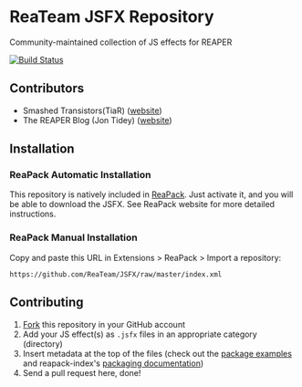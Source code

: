 # ReaTeam JSFX Repository

Community-maintained collection of JS effects for REAPER

[![Build Status](https://travis-ci.org/ReaTeam/JSFX.svg?branch=master)](https://travis-ci.org/ReaTeam/JSFX)

## Contributors

- Smashed Transistors(TiaR) ([website](http://forum.cockos.com/member.php?u=92538))
- The REAPER Blog (Jon Tidey) ([website](http://reaperblog.net/))


## Installation

### ReaPack Automatic Installation

This repository is natively included in [ReaPack](http://www.reapack.com). Just activate it, and you will be able to download the JSFX. See ReaPack website for more detailed instructions.

### ReaPack Manual Installation

Copy and paste this URL in Extensions > ReaPack > Import a repository:

```
https://github.com/ReaTeam/JSFX/raw/master/index.xml
```

## Contributing

1. [Fork](https://github.com/ReaTeam/JSFX/fork) this repository in your GitHub account
2. Add your JS effect(s) as `.jsfx` files in an appropriate category (directory)
3. Insert metadata at the top of the files (check out the
[package examples](https://github.com/cfillion/reapack-index/wiki/Examples) and
reapack-index's [packaging documentation](https://github.com/cfillion/reapack-index/wiki/Packaging-Documentation))
3. Send a pull request here, done!
